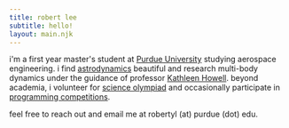 ```yaml
---
title: robert lee
subtitle: hello!
layout: main.njk
---
```


i'm a first year master's student at [Purdue University](https://engineering.purdue.edu/AAE) studying aerospace engineering. i find [astrodynamics](/research) beautiful and research multi-body dynamics under the guidance of professor [Kathleen Howell](https://engineering.purdue.edu/people/kathleen.howell.1). beyond academia, i volunteer for [science olympiad](/scioly) and occasionally participate in [programming competitions](/compro).

feel free to reach out and email me at robertyl (at) purdue (dot) edu.